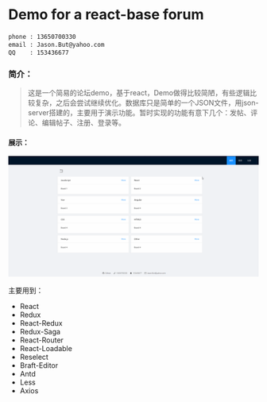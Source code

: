 # Demo for a react-base forum


```
phone : 13650700330
email : Jason.But@yahoo.com
QQ    : 153436677
```



### 简介：
>   这是一个简易的论坛demo，基于react，Demo做得比较简陋，有些逻辑比较复杂，之后会尝试继续优化。数据库只是简单的一个JSON文件，用json-server搭建的，主要用于演示功能。暂时实现的功能有意下几个：发帖、评论、编辑帖子、注册、登录等。

#### 展示：
![image](./Sample.gif)

主要用到：
* React
* Redux
* React-Redux
* Redux-Saga
* React-Router
* React-Loadable
* Reselect
* Braft-Editor
* Antd
* Less
* Axios
